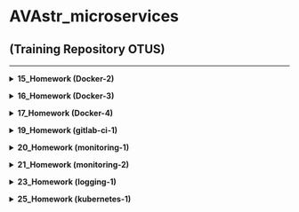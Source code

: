 # AVAstr_microservices

## (Training Repository OTUS)
---
**<details><summary>15_Homework (Docker-2)</summary>**
**В рамках HW было изучено:**

  * Работа с **`Docker-2`**:
   * Сравнение выводов:
	* 1) docker run --rm -ti tehbilly/htop
	* 2) docker run --rm --pid host -ti tehbilly/htop

	* при первой команде выводятся процессы только внутри докера
	* при второй команде выводятся процессы и докера и хостовой машины

   * Создал docker-host
   * Создал свой образ
   * Развернул приложение в контейнере через GCP
   * Загрузил свой образ в Docker Hub и оттуда развернул свой образ, успешно
   * Возобновил работу travis CI для работы с новым репозиторием

</details>

**<details><summary>16_Homework (Docker-3)</summary>**
**В рамках HW было изучено:**

  * Работа с **`Docker-3`**:
   * Работа с докер-образом
   * Запуск приложения в докере
   * Разделение приложения на компоненты
   * Запуск и проверка приложения как микросервисное
   * Оптимизация размера образов (alpine)

</details>

**<details><summary>17_Homework (Docker-4)</summary>**
**В рамках HW было изучено:**

  * Работа с **`Docker-4`**:
   * Создал сетевые интерфейсы none/host/bridge
   * Приложение и базу разнес по разным сетям, а после настроил связь (front_net/back_net)
   * Просмотрел цепочку настрйоки изменения сетей в контейнерах и на хосте
   * Использовал docker-compose для работы с приложением
   * Использовал несколько переменных для работы ocker-compose через файл .env
   * docker-compose формирует имя для своих сущностей по принципу <Имя директории проекта>_<Имя сервиса>_<Порядковый номер>

</details>

**<details><summary>19_Homework (gitlab-ci-1)</summary>**
**В рамках HW было изучено:**

  * Работа с **`gitlab-ci-1`**:
   * Развернул Gitlab CI
   * Работал с репозиторием в gitlab
   * Настроил gitlab-runner
   * Создал несколько окружений для деплоя приложения
   * Описал пайплайн деплоя и теста приложения
   * Добавил приложение в сборку контейнера
   * Добавил информирование через slack для gitlab (https://devops-team-otus.slack.com/archives/CRY2WU88P)

</details>

**<details><summary>20_Homework (monitoring-1)</summary>**
**В рамках HW было изучено:**

  * Работа с **`monitoring-1`**:
   * Развернул Prometheus в докере
   * Настроил отслеживание сосотояния микросервисов
   * С помощью экспортера собрал метрики
   * Закончил работу с docker-host, удалил ВМ
   * DockerHub: https://hub.docker.com/r/avastr

</details>

**<details><summary>21_Homework (monitoring-2)</summary>**
**В рамках HW было изучено:**

  * Работа с **`monitoring-2`**:
   * На практике использовал мониторинг Docker-контейнеров
   * Собрал метрикив таких системах как grafana, cadvisor, prometheus, alertmanager
   * Настроил уведомление в slack от alertmanager
   * DockerHub: https://hub.docker.com/r/avastr

</details>

**<details><summary>23_Homework (logging-1)</summary>**
**В рамках HW было изучено:**

  * Работа с **`logging-1`**:
   * Произвел сбор логов elasticsearch, kibana, zipkin
   * Произвел визуализацию логов, упростил просмотр с помощью фильтров
   * Собрал структурированные логи
   * Провел трассировку через zipkin

</details>

**<details><summary>25_Homework (kubernetes-1)</summary>**
**В рамках HW было изучено:**

  * Работа с **`kubernetes-1`**:
   * Произвел создание кластера kubernetes по hard way manual
   * Проверил, что все прошло в штатном режиме, кластер создан, ошибок нет
   * Созданы необходимые файлы и проетстировано ДЗ
   * Кластер удален полностью

</details>
